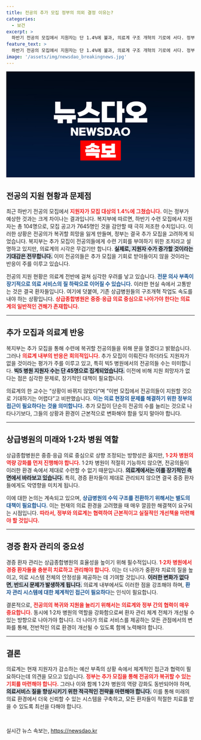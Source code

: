 ```yaml
---
title: 전공의 추가 모집 정부의 의외 결정 이유는?
categories:
  - 보건
excerpt: >
  하반기 전공의 모집에서 지원자는 단 1.4%에 불과, 의료계 구조 개혁의 기로에 서다. 정부의 추가 모집에도 냉담한 반응이 이어지며, 경증 환자와의 조화가 필요하다는 지적이 계속되고 있다.
feature_text: >
  하반기 전공의 모집에서 지원자는 단 1.4%에 불과, 의료계 구조 개혁의 기로에 서다. 정부의 추가 모집에도 냉담한 반응이 이어지며, 경증 환자와의 조화가 필요하다는 지적이 계속되고 있다.
image: '/assets/img/newsdao_breakingnews.jpg'
---
```


<p><img src="/assets/img/newsdao_breakingnews.jpg" alt="ranknews 속보" /></p>

<h2 data-ke-size="size26">전공의 지원 현황과 문제점</h2>

<p data-ke-size="size16">최근 하반기 전공의 모집에서 <b><span style="color: #ee2323;">지원자가 모집 대상의 1.4%에 그쳤습니다.</span></b> 이는 정부가 예상한 것과는 크게 차이나는 결과입니다. 복지부에 따르면, 하반기 수련 모집에서 지원자는 총 104명으로, 모집 공고가 7645명인 것을 감안할 때 극히 저조한 수치입니다. 이러한 상황은 전공의가 복귀할 희망을 잃게 만들며, 정부는 결국 추가 모집을 고려하게 되었습니다. 복지부는 추가 모집이 전공의들에게 수련 기회를 부여하기 위한 조치라고 설명하고 있지만, 의료계의 시각은 무겁기만 합니다. <b><span style="background-color: #21538527;">실제로, 지원자 수가 증가할 것이라는 기대감은 전무합니다.</span></b> 이미 전공의들은 추가 모집을 기회로 받아들이지 않을 것이라는 반응이 주를 이루고 있습니다.</p>

<p data-ke-size="size16">전공의 지원 현황은 의료계 전반에 걸쳐 심각한 우려를 낳고 있습니다. <b><span style="color: #1a5490;">전문 의사 부족이 장기적으로 의료 서비스의 질 하락으로 이어질 수 있습니다.</span></b> 이러한 현실 속에서 고통받는 것은 결국 환자들입니다. 여기에 덧붙여, 기존 상급병원들의 구조개혁 작업도 속도를 내야 하는 상황입니다. <b><span style="color: #ee2323;">상급종합병원은 중증·응급 의료 중심으로 나아가야 한다는 의료계의 일반적인 견해가 존재합니다.</span></b></p>

<hr>

<h2 data-ke-size="size26">추가 모집과 의료계 반응</h2>

<p data-ke-size="size16">복지부는 추가 모집을 통해 수련에 복귀할 전공의들을 위해 문을 열겠다고 밝혔습니다. 그러나 <b><span style="color: #ee2323;">의료계 내부의 반응은 회의적입니다.</span></b> 추가 모집이 이뤄진다 하더라도 지원자가 없을 것이라는 평가가 주를 이루고 있고, 특히 빅5 병원에서의 전공의들 수는 미미합니다. <b><span style="background-color: #21538527;">빅5 병원 지원자 수는 단 45명으로 집계되었습니다.</span></b> 이전에 비해 지원 희망자가 없다는 점은 심각한 문제로, 장기적인 대책이 필요합니다.</p>

<p data-ke-size="size16">의료계의 한 교수는 “상황이 바뀌지 않았다”며 “이번 모집에서 전공의들이 지원할 것으로 기대하기는 어렵다”고 비판했습니다. <b><span style="color: #1a5490;">이는 의료 현장의 문제를 해결하기 위한 정부의 접근이 필요하다는 것을 의미합니다.</span></b> 추가 모집이 단순히 전공의 수를 늘리는 것으로 나타나기보다, 그들의 상황과 환경이 근본적으로 변화해야 함을 잊지 말아야 합니다.</p>

<hr>

<h2 data-ke-size="size26">상급병원의 미래와 1·2차 병원 역할</h2>

<p data-ke-size="size16">상급종합병원은 중증·응급 의료 중심으로 상향 조정되는 방향성은 옳지만, <b><span style="color: #ee2323;">1·2차 병원의 역량 강화를 먼저 진행해야 합니다.</span></b> 1·2차 병원이 적절히 기능하지 않으면, 전공의들이 이러한 환경 속에서 제대로 수련할 수 없기 때문입니다. <b><span style="background-color: #21538527;">의료계에서는 이를 장기적인 측면에서 바라보고 있습니다.</span></b> 특히, 경증 환자들이 제대로 관리되지 않으면 결국 중증 환자들에게도 악영향을 미치게 됩니다.</p>

<p data-ke-size="size16">이에 대한 논의는 계속되고 있으며, <b><span style="color: #1a5490;">상급병원의 수익 구조를 전환하기 위해서는 별도의 대책이 필요합니다.</span></b> 이는 현재의 의료 환경을 고려했을 때 매우 깔끔한 해결책이 요구되는 시점입니다. <b><span style="color: #ee2323;">따라서, 정부와 의료계는 협력하여 근본적이고 실질적인 개선책을 마련해야 할 것입니다.</span></b></p>

<hr>

<h2 data-ke-size="size26">경증 환자 관리의 중요성</h2>

<p data-ke-size="size16">경증 환자 관리는 상급종합병원의 효율성을 높이기 위해 필수적입니다. <b><span style="color: #ee2323;">1·2차 병원에서 경증 환자들을 충분히 치료하고 관리해야 합니다.</span></b> 이는 더 나아가 중환자 치료의 질을 높이고, 의료 시스템 전체의 안정성을 제공하는 데 기여할 것입니다. <b><span style="background-color: #21538527;">이러한 변화가 없다면, 반드시 문제가 발생하게 됩니다.</span></b> 의료계 내부에서도 이러한 점을 강조해야 하며, <b><span style="color: #1a5490;">환자 관리 시스템에 대한 체계적인 접근이 필요하다</span></b>는 인식이 필요합니다.</p>

<p data-ke-size="size16">결론적으로, <b><span style="color: #ee2323;">전공의의 복귀와 지원을 늘리기 위해서는 의료계와 정부 간의 협력이 매우 중요합니다.</span></b> 동시에 1·2차 병원의 역할을 강화함으로써 환자 관리 체계 전체가 개선될 수 있는 방향으로 나아가야 합니다. 더 나아가 의료 서비스를 제공하는 모든 관점에서의 변화를 통해, 전반적인 의료 환경이 개선될 수 있도록 함께 노력해야 합니다.</p>

<hr>

<h2 data-ke-size="size26">결론</h2>

<p data-ke-size="size16">의료계는 현재 지원자가 감소하는 예산 부족의 상황 속에서 체계적인 접근과 협력이 필요하다는데 의견을 모으고 있습니다. <b><span style="color: #ee2323;">정부는 추가 모집을 통해 전공의가 복귀할 수 있는 기회를 마련해야 합니다.</span></b> 그러나 이와 함께 1·2차 병원의 역량 강화도 동반되어야 하며, <b><span style="background-color: #21538527;">의료서비스 질을 향상시키기 위한 적극적인 전략을 마련해야 합니다.</span></b> 이를 통해 미래의 의료 환경에서 더욱 신뢰할 수 있는 시스템을 구축하고, 모든 환자들이 적절한 치료를 받을 수 있도록 최선을 다해야 합니다.</p>

<p data-ke-size="size16">&nbsp;</p>
실시간 뉴스 속보는, <a href="https://newsdao.kr" rel="dofollow">https://newsdao.kr</a>


